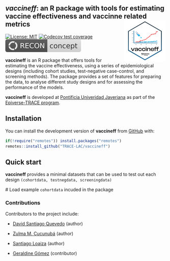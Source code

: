 
## *vaccineff*: an R package with tools for estimating vaccine effectiveness and vaccinne related metrics <img src="man/figures/vaccineff.png" align="right" width="130"/>

<!-- badges: start -->

[![License:
MIT](https://img.shields.io/badge/License-MIT-yellow.svg)](https://opensource.org/license/mit/)
[![Codecov test
coverage](https://codecov.io/gh/%7B%7B%20gh_repo%20%7D%7D/branch/main/graph/badge.svg)](https://app.codecov.io/gh/%7B%7B%20gh_repo%20%7D%7D?branch=main)
[![lifecycle-concept](https://raw.githubusercontent.com/reconverse/reconverse.github.io/master/images/badge-concept.svg)](https://www.reconverse.org/lifecycle.html#concept)

<!-- badges: end -->

**vaccineff** is an R package that offers tools for estimating the
vaccine effectiveness, using a series of epidemiological designs
(including cohort studies, test-negative case-control, and screening
methods). The package provides a set of features for preparing the data,
to analyse different study designs and for assessing the performance of
the models.

**vaccineff** is developed at [Pontificia Univeridad
Javeriana](https://www.javeriana.edu.co/inicio) as part of the
[Epiverse-TRACE program](https://data.org/initiatives/epiverse/).

## Installation

You can install the development version of **vaccineff** from
[GitHub](https://github.com/) with:

``` r
if(!require("remotes")) install.packages("remotes")
remotes::install_github("TRACE-LAC/vaccineff")
```

## Quick start

**vaccineff** provides a minimal datasets that can be used to test out
each design `(cohortdata, testnegdata, screeningdata)`

\# Load example `cohortdata` incuded in the package

### Contributions

Contributors to the project include:

-   [David Santiago Quevedo](https://github.com/davidsantiagoquevedo)
    (author)

-   [Zulma M. Cucunubá](https://github.com/zmcucunuba) (author)

-   [Santiago Loaiza](https://github.com/santilo9513) (author)

-   [Geraldine Gómez](https://github.com/GeraldineGomez) (contributor)
